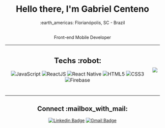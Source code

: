 <div align="center">
	<h1> Hello there, I'm Gabriel Centeno </h1>
	:earth_americas: Florianópolis, SC - Brazil
	<br/>
	<br/>
	<p>Front-end Mobile Developer</p>
</div>
<table align="center">
	<tr>
		<td>
			<h2 align="center">Techs :robot:</h2>
			<div align="center">
	
![JavaScript](https://img.shields.io/badge/-JavaScript-%23F7DF1C?style=flat-square&logo=javascript&logoColor=000000&labelColor=%23F7DF1C&color=%23FFCE5A)
![ReactJS](https://img.shields.io/badge/-ReactJS-%23282C34?style=flat-square&logo=react)
![React Native](https://img.shields.io/badge/-React%20Native-%23282C34?style=flat-square&logo=react)
![HTML5](https://img.shields.io/badge/-HTML5-%23E44D27?style=flat-square&logo=html5&logoColor=ffffff)
![CSS3](https://img.shields.io/badge/-CSS3-%231572B6?style=flat-square&logo=css3)
![Firebase](http://img.shields.io/badge/-Firebase-FFCA2B?style=flat-square&logo=firebase&logoColor=ffffff)
			</div>
			<br>
		</td>
		<td>
			<p align = "center">
				<img src = "https://github-readme-stats.vercel.app/api/top-langs/?username=gabrielgunthercenteno&hide_langs_below=.25&show_icons=true&title_color=ffffff&icon_color=bb2acf&text_color=daf7dc&bg_color=151515&layout=compact">     
			</p>
		</td>
  </tr>
</table>

<h2 align="center">Connect :mailbox_with_mail:</h2>
<div align="center">

[![Linkedin Badge](https://img.shields.io/badge/-gabrielcenteno-blue?style=flat-square&logo=Linkedin&logoColor=white&link=https://br.linkedin.com/in/gabriel-centeno-a033a81a2)](https://br.linkedin.com/in/gabriel-centeno-a033a81a2)
[![Gmail Badge](https://img.shields.io/badge/-gunthercenteno@gmail.com-c14438?style=flat-square&logo=Mail.Ru&logoColor=white&link=mailto:gunthercenteno@gmail.com)](mailto:gunthercenteno@gmail.com)
			</div>

